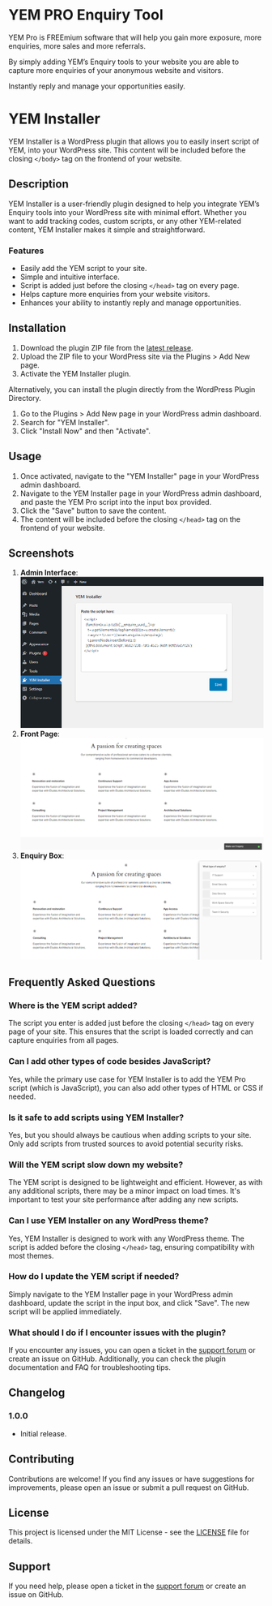 # YEM PRO Enquiry Tool

YEM Pro is FREEmium software that will help you gain more exposure, more enquiries, more sales and more referrals.

By simply adding YEM’s Enquiry tools to your website you are able to capture more enquiries of your anonymous website and visitors.

Instantly reply and manage your opportunities easily. 

# YEM Installer

YEM Installer is a WordPress plugin that allows you to easily insert script of YEM, into your WordPress site. This content will be included before the closing `</body>` tag on the frontend of your website.

## Description

YEM Installer is a user-friendly plugin designed to help you integrate YEM’s Enquiry tools into your WordPress site with minimal effort. Whether you want to add tracking codes, custom scripts, or any other YEM-related content, YEM Installer makes it simple and straightforward.


### Features

- Easily add the YEM script to your site.
- Simple and intuitive interface.
- Script is added just before the closing `</head>` tag on every page.
- Helps capture more enquiries from your website visitors.
- Enhances your ability to instantly reply and manage opportunities.

## Installation

1. Download the plugin ZIP file from the [latest release](https://github.com/Zeeshan0811/yem-installer/releases).
2. Upload the ZIP file to your WordPress site via the Plugins > Add New page.
3. Activate the YEM Installer plugin.

Alternatively, you can install the plugin directly from the WordPress Plugin Directory.

1. Go to the Plugins > Add New page in your WordPress admin dashboard.
2. Search for "YEM Installer".
3. Click "Install Now" and then "Activate".


## Usage

1. Once activated, navigate to the "YEM Installer" page in your WordPress admin dashboard.
2. Navigate to the YEM Installer page in your WordPress admin dashboard, and paste the YEM Pro script into the input box provided.
3. Click the "Save" button to save the content.
4. The content will be included before the closing `</head>` tag on the frontend of your website.

## Screenshots

1. **Admin Interface**: ![Admin Interface](instruction/screenshot_admin.png)
2. **Front Page**: ![Example Usage](instruction/screenshot_front.png)
3. **Enquiry Box**: ![Example Usage](instruction/screenshot_enquiry_box.png)

## Frequently Asked Questions

### Where is the YEM script added?

The script you enter is added just before the closing `</head>` tag on every page of your site. This ensures that the script is loaded correctly and can capture enquiries from all pages.

### Can I add other types of code besides JavaScript?

Yes, while the primary use case for YEM Installer is to add the YEM Pro script (which is JavaScript), you can also add other types of HTML or CSS if needed.

### Is it safe to add scripts using YEM Installer?

Yes, but you should always be cautious when adding scripts to your site. Only add scripts from trusted sources to avoid potential security risks.

### Will the YEM script slow down my website?

The YEM script is designed to be lightweight and efficient. However, as with any additional scripts, there may be a minor impact on load times. It's important to test your site performance after adding any new scripts.

### Can I use YEM Installer on any WordPress theme?

Yes, YEM Installer is designed to work with any WordPress theme. The script is added before the closing `</head>` tag, ensuring compatibility with most themes.

### How do I update the YEM script if needed?

Simply navigate to the YEM Installer page in your WordPress admin dashboard, update the script in the input box, and click "Save". The new script will be applied immediately.

### What should I do if I encounter issues with the plugin?

If you encounter any issues, you can open a ticket in the [support forum](https://wordpress.org/support/plugin/yem-installer) or create an issue on GitHub. Additionally, you can check the plugin documentation and FAQ for troubleshooting tips.


## Changelog

### 1.0.0

- Initial release.

## Contributing

Contributions are welcome! If you find any issues or have suggestions for improvements, please open an issue or submit a pull request on GitHub.

## License

This project is licensed under the MIT License - see the [LICENSE](LICENSE) file for details.

## Support

If you need help, please open a ticket in the [support forum](https://wordpress.org/support/plugin/yem-installer) or create an issue on GitHub.
